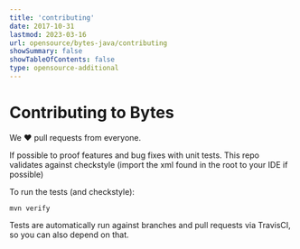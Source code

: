 ```yaml
---
title: 'contributing'
date: 2017-10-31
lastmod: 2023-03-16
url: opensource/bytes-java/contributing
showSummary: false
showTableOfContents: false
type: opensource-additional
---
```

# Contributing to Bytes

We ❤ pull requests from everyone.

If possible to proof features and bug fixes with unit tests.
This repo validates against checkstyle (import the xml found in the root to your IDE if possible)

To run the tests (and checkstyle):

```shell
mvn verify
```

Tests are automatically run against branches and pull requests
via TravisCI, so you can also depend on that.
